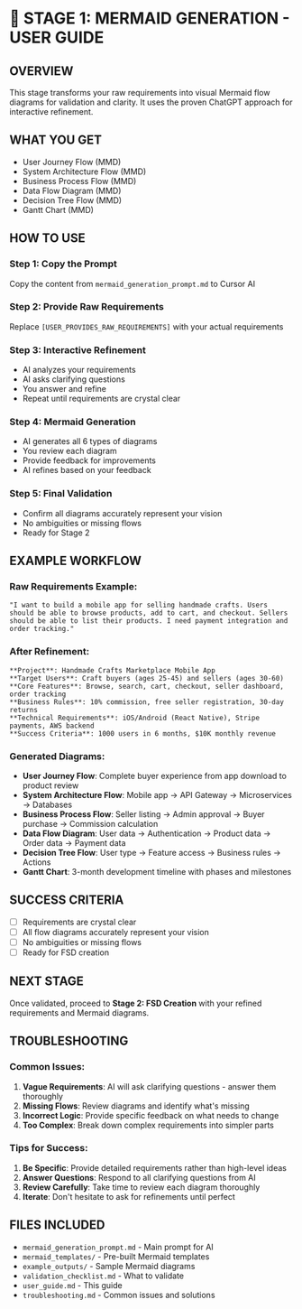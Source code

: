# 🎯 STAGE 1: MERMAID GENERATION - USER GUIDE

## **OVERVIEW**
This stage transforms your raw requirements into visual Mermaid flow diagrams for validation and clarity. It uses the proven ChatGPT approach for interactive refinement.

## **WHAT YOU GET**
- User Journey Flow (MMD)
- System Architecture Flow (MMD)
- Business Process Flow (MMD)
- Data Flow Diagram (MMD)
- Decision Tree Flow (MMD)
- Gantt Chart (MMD)

## **HOW TO USE**

### **Step 1: Copy the Prompt**
Copy the content from `mermaid_generation_prompt.md` to Cursor AI

### **Step 2: Provide Raw Requirements**
Replace `[USER_PROVIDES_RAW_REQUIREMENTS]` with your actual requirements

### **Step 3: Interactive Refinement**
- AI analyzes your requirements
- AI asks clarifying questions
- You answer and refine
- Repeat until requirements are crystal clear

### **Step 4: Mermaid Generation**
- AI generates all 6 types of diagrams
- You review each diagram
- Provide feedback for improvements
- AI refines based on your feedback

### **Step 5: Final Validation**
- Confirm all diagrams accurately represent your vision
- No ambiguities or missing flows
- Ready for Stage 2

## **EXAMPLE WORKFLOW**

### **Raw Requirements Example:**
```
"I want to build a mobile app for selling handmade crafts. Users should be able to browse products, add to cart, and checkout. Sellers should be able to list their products. I need payment integration and order tracking."
```

### **After Refinement:**
```
**Project**: Handmade Crafts Marketplace Mobile App
**Target Users**: Craft buyers (ages 25-45) and sellers (ages 30-60)
**Core Features**: Browse, search, cart, checkout, seller dashboard, order tracking
**Business Rules**: 10% commission, free seller registration, 30-day returns
**Technical Requirements**: iOS/Android (React Native), Stripe payments, AWS backend
**Success Criteria**: 1000 users in 6 months, $10K monthly revenue
```

### **Generated Diagrams:**
- **User Journey Flow**: Complete buyer experience from app download to product review
- **System Architecture Flow**: Mobile app → API Gateway → Microservices → Databases
- **Business Process Flow**: Seller listing → Admin approval → Buyer purchase → Commission calculation
- **Data Flow Diagram**: User data → Authentication → Product data → Order data → Payment data
- **Decision Tree Flow**: User type → Feature access → Business rules → Actions
- **Gantt Chart**: 3-month development timeline with phases and milestones

## **SUCCESS CRITERIA**
- [ ] Requirements are crystal clear
- [ ] All flow diagrams accurately represent your vision
- [ ] No ambiguities or missing flows
- [ ] Ready for FSD creation

## **NEXT STAGE**
Once validated, proceed to **Stage 2: FSD Creation** with your refined requirements and Mermaid diagrams.

## **TROUBLESHOOTING**

### **Common Issues:**
1. **Vague Requirements**: AI will ask clarifying questions - answer them thoroughly
2. **Missing Flows**: Review diagrams and identify what's missing
3. **Incorrect Logic**: Provide specific feedback on what needs to change
4. **Too Complex**: Break down complex requirements into simpler parts

### **Tips for Success:**
1. **Be Specific**: Provide detailed requirements rather than high-level ideas
2. **Answer Questions**: Respond to all clarifying questions from AI
3. **Review Carefully**: Take time to review each diagram thoroughly
4. **Iterate**: Don't hesitate to ask for refinements until perfect

## **FILES INCLUDED**
- `mermaid_generation_prompt.md` - Main prompt for AI
- `mermaid_templates/` - Pre-built Mermaid templates
- `example_outputs/` - Sample Mermaid diagrams
- `validation_checklist.md` - What to validate
- `user_guide.md` - This guide
- `troubleshooting.md` - Common issues and solutions
